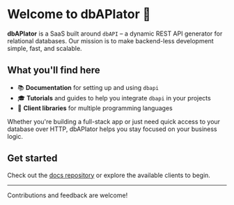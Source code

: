 # Welcome to dbAPIator 👋

**dbAPIator** is a SaaS built around `dbAPI` – a dynamic REST API generator for relational databases. Our mission is to make backend-less development simple, fast, and scalable.

## What you'll find here
- 📚 **Documentation** for setting up and using `dbapi`
- 🎓 **Tutorials** and guides to help you integrate `dbapi` in your projects
- 🔌 **Client libraries** for multiple programming languages

Whether you're building a full-stack app or just need quick access to your database over HTTP, dbAPIator helps you stay focused on your business logic.

## Get started
Check out the [docs repository](https://github.com/dbAPIator/documentation) or explore the available clients to begin.

---

Contributions and feedback are welcome!
